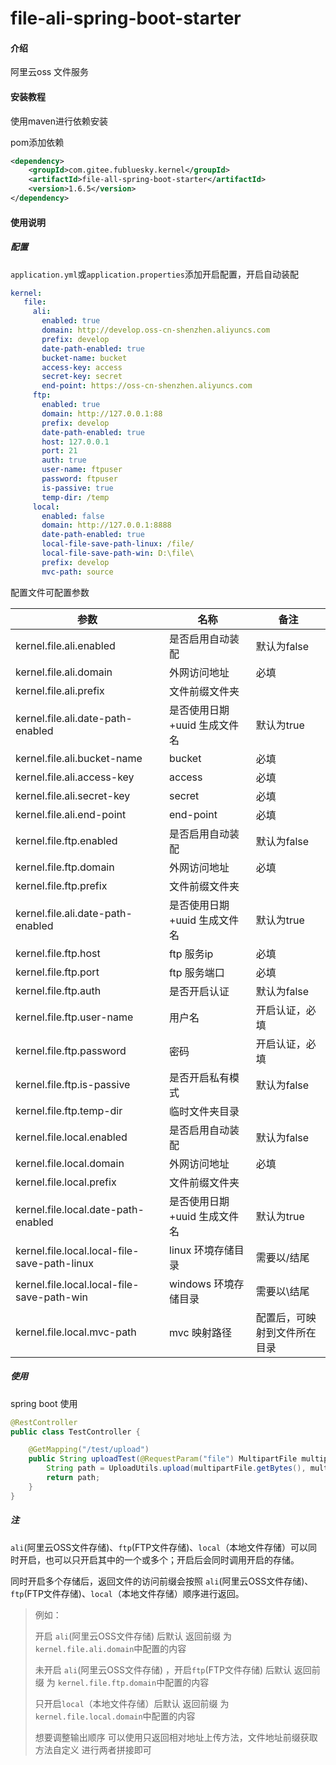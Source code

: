 # file-ali-spring-boot-starter

#### 介绍
阿里云oss 文件服务

#### 安装教程
使用maven进行依赖安装

pom添加依赖

```xml
<dependency>
    <groupId>com.gitee.fubluesky.kernel</groupId>
    <artifactId>file-all-spring-boot-starter</artifactId>
    <version>1.6.5</version>
</dependency>
```

#### 使用说明

##### **配置**

```application.yml```或```application.properties```添加开启配置，开启自动装配

```yml
kernel:
   file:
     ali:
       enabled: true
       domain: http://develop.oss-cn-shenzhen.aliyuncs.com
       prefix: develop
       date-path-enabled: true
       bucket-name: bucket
       access-key: access
       secret-key: secret
       end-point: https://oss-cn-shenzhen.aliyuncs.com
     ftp:
       enabled: true
       domain: http://127.0.0.1:88
       prefix: develop
       date-path-enabled: true
       host: 127.0.0.1
       port: 21
       auth: true
       user-name: ftpuser
       password: ftpuser
       is-passive: true
       temp-dir: /temp
     local:
       enabled: false
       domain: http://127.0.0.1:8888
       date-path-enabled: true
       local-file-save-path-linux: /file/
       local-file-save-path-win: D:\file\
       prefix: develop
       mvc-path: source
```

配置文件可配置参数

| 参数                           | 名称                           | 备注                                     |
| ------------------------------ | ------------------------------ | ---------------------------------------- |
| kernel.file.ali.enabled     | 是否启用自动装配               | 默认为false                              |
| kernel.file.ali.domain | 外网访问地址                   | 必填 |
| kernel.file.ali.prefix | 文件前缀文件夹              |  |
| kernel.file.ali.date-path-enabled | 是否使用日期+uuid 生成文件名 | 默认为true |
| kernel.file.ali.bucket-name | bucket                 | 必填 |
| kernel.file.ali.access-key | access     | 必填 |
| kernel.file.ali.secret-key | secret           | 必填 |
| kernel.file.ali.end-point | end-point        | 必填                   |
| kernel.file.ftp.enabled  | 是否启用自动装配               | 默认为false                              |
| kernel.file.ftp.domain | 外网访问地址                   | 必填 |
| kernel.file.ftp.prefix | 文件前缀文件夹              |  |
| kernel.file.ali.date-path-enabled | 是否使用日期+uuid 生成文件名 | 默认为true |
| kernel.file.ftp.host | ftp 服务ip         | 必填 |
| kernel.file.ftp.port | ftp 服务端口 | 必填 |
| kernel.file.ftp.auth | 是否开启认证     | 默认为false |
| kernel.file.ftp.user-name | 用户名        | 开启认证，必填              |
| kernel.file.ftp.password | 密码 | 开启认证，必填 |
| kernel.file.ftp.is-passive | 是否开启私有模式 | 默认为false |
| kernel.file.ftp.temp-dir | 临时文件夹目录 |  |
| kernel.file.local.enabled | 是否启用自动装配               | 默认为false                              |
| kernel.file.local.domain | 外网访问地址                   | 必填 |
| kernel.file.local.prefix | 文件前缀文件夹              |  |
| kernel.file.local.date-path-enabled | 是否使用日期+uuid 生成文件名 | 默认为true |
| kernel.file.local.local-file-save-path-linux | linux 环境存储目录 | 需要以/结尾 |
| kernel.file.local.local-file-save-path-win | windows 环境存储目录 | 需要以\结尾 |
| kernel.file.local.mvc-path | mvc 映射路径 | 配置后，可映射到文件所在目录 |

##### 使用

spring boot 使用

```java
@RestController
public class TestController {

    @GetMapping("/test/upload")
    public String uploadTest(@RequestParam("file") MultipartFile multipartFile) {
        String path = UploadUtils.upload(multipartFile.getBytes(), multipartFile.getOriginalFilename());
        return path;
    }
}
```

##### 注

`ali`(阿里云OSS文件存储)、`ftp`(FTP文件存储)、`local`（本地文件存储）可以同时开启，也可以只开启其中的一个或多个；开启后会同时调用开启的存储。

同时开启多个存储后，返回文件的访问前缀会按照 `ali`(阿里云OSS文件存储)、`ftp`(FTP文件存储)、`local`（本地文件存储）顺序进行返回。

> 例如：
>
> 开启 `ali`(阿里云OSS文件存储) 后默认 返回前缀 为 `kernel.file.ali.domain`中配置的内容
>
> 未开启 `ali`(阿里云OSS文件存储) ，开启`ftp`(FTP文件存储) 后默认 返回前缀 为 `kernel.file.ftp.domain`中配置的内容
>
> 只开启`local`（本地文件存储）后默认 返回前缀 为 `kernel.file.local.domain`中配置的内容
>
> 想要调整输出顺序 可以使用只返回相对地址上传方法，文件地址前缀获取方法自定义 进行两者拼接即可

